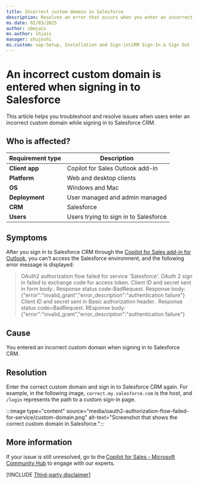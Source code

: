 ```yaml
---
title: Incorrect custom domain in Salesforce
description: Resolves an error that occurs when you enter an incorrect custom domain while signing in to Salesforce CRM.
ms.date: 02/03/2025
author: sbmjais
ms.author: shjais
manager: shujoshi
ms.custom: sap:Setup, Installation and Sign-in\CRM Sign-In & Sign Out
---
```

# An incorrect custom domain is entered when signing in to Salesforce

This article helps you troubleshoot and resolve issues when users enter an incorrect custom domain while signing in to Salesforce CRM.

## Who is affected?

| Requirement type |Description  |
|---------|---------|
|**Client app**     |  Copilot for Sales Outlook add-in        |
|**Platform**     | Web and desktop clients         |
|**OS**     | Windows and Mac         |
|**Deployment**     | User managed and admin managed       |
|**CRM**     | Salesforce      |
|**Users**     | Users trying to sign in to Salesforce |

## Symptoms

After you sign in to Salesforce CRM through the [Copilot for Sales add-in for Outlook](/microsoft-sales-copilot/use-sales-copilot-outlook), you can't access the Salesforce environment, and the following error message is displayed:

> OAuth2 authorization flow failed for service 'Salesforce'. OAuth 2 sign in failed to exchange code for access token. Client ID and secret sent in form body.. Response status code-BadRequest. Response body: {"error":"invalid_grant","error_description":"authentication failure"} Client ID and secret sent in Basic authorization header.. Response status code=BadRequest. REsponse body: {"error":"invalid_grant","error_description":"authentication failure"}

## Cause

You entered an incorrect custom domain when signing in to Salesforce CRM.

## Resolution

Enter the correct custom domain and sign in to Salesforce CRM again. For example, in the following image, `correct.my.salesforce.com` is the host, and `/login` represents the path to a custom sign-in page.

:::image type="content" source="media/oauth2-authorization-flow-failed-for-service/custom-domain.png" alt-text="Screenshot that shows the correct custom domain in Salesforce.":::

## More information

If your issue is still unresolved, go to the [Copilot for Sales - Microsoft Community Hub](https://techcommunity.microsoft.com/t5/viva-sales/bd-p/VivaSales) to engage with our experts.

[!INCLUDE [Third-party disclaimer](../../includes/third-party-disclaimer.md)]